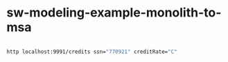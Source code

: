# sw-modeling-example-monolith-to-msa


```bash

http localhost:9991/credits ssn="770921" creditRate="C"

```

